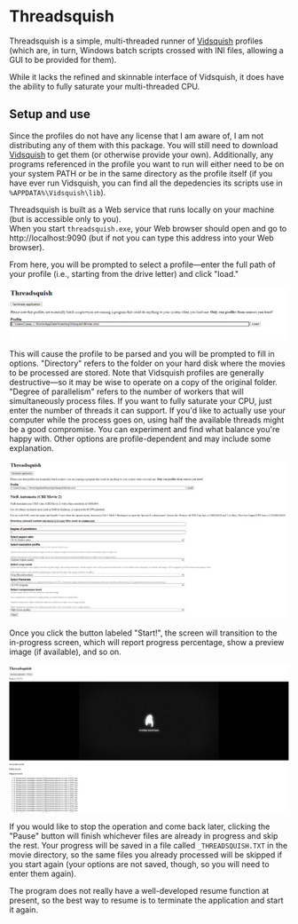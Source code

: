 # Threadsquish

Threadsquish is a simple, multi-threaded runner of [Vidsquish](https://lucasc.me/post/vidsquish) profiles (which are,
in turn, Windows batch scripts crossed with INI files, allowing a GUI to be provided for them).

While it lacks the refined and skinnable interface of Vidsquish, it does have the ability to fully saturate your
multi-threaded CPU.

## Setup and use

Since the profiles do not have any license that I am aware of, I am not distributing any of them with this package.
You will still need to download [Vidsquish](https://lucasc.me/post/vidsquish) to get them (or otherwise provide your
own).  Additionally, any programs referenced in the profile you want to run will either need to be on your system
PATH or be in the same directory as the profile itself (if you have ever run Vidsquish, you can find all the 
depedencies its scripts use in `%APPDATA%\Vidsquish\lib`).

Threadsquish is built as a Web service that runs locally on your machine (but is accessible only to you).  
When you start `threadsquish.exe`, your Web browser should open and go to http://localhost:9090 (but if not you can 
type this address into your Web browser). 
 
 From here, you will be prompted to select a profile&mdash;enter the full path of your profile (i.e., starting
 from the drive letter) and click "load."
 
 ![Load screen](screens/load.png)
 
 This will cause the profile to be parsed and you will be prompted to fill in options.  "Directory" refers to the folder
 on your hard disk where the movies to be processed are stored.  Note that Vidsquish profiles are generally
 destructive&mdash;so it may be wise to operate on a copy of the original folder.  "Degree of parallelism" refers
 to the number of workers that will simultaneously process files.  If you want to fully saturate your CPU, just enter
 the number of threads it can support.  If you'd like to actually use your computer while the process goes on,
 using half the available threads might be a good compromise.  You can experiment and find what balance you're happy
 with.  Other options are profile-dependent and may include some explanation.
 
 ![Options screen](screens/options.png)
 
 Once you click the button labeled "Start!", the screen will transition to the in-progress screen, which will
 report progress percentage, show a preview image (if available), and so on.
 
 ![In-progress screen](screens/in-progress.png)
 
 If you would like to stop the operation and come back later, clicking the "Pause" button will finish whichever
 files are already in progress and skip the rest.  Your progress will be saved in a file called `_THREADSQUISH.TXT`
 in the movie directory, so the same files you already processed will be skipped if you start again (your options are
 not saved, though, so you will need to enter them again).
 
 The program does not really have a well-developed resume function at present, so the best way to resume is to terminate
 the application and start it again.
 